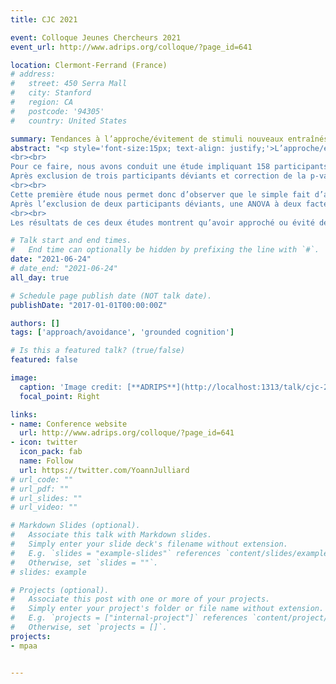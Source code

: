 ```yaml
---
title: CJC 2021

event: Colloque Jeunes Chercheurs 2021
event_url: http://www.adrips.org/colloque/?page_id=641

location: Clermont-Ferrand (France)
# address:
#   street: 450 Serra Mall
#   city: Stanford
#   region: CA
#   postcode: '94305'
#   country: United States

summary: Tendances à l’approche/évitement de stimuli nouveaux entraînés
abstract: "<p style='font-size:15px; text-align: justify;'>L’approche/évitement est une réponse importante pour un organisme. Face à un danger, par exemple, il est important de mettre en place une réponse d’évitement. Il est notamment reporté dans la littérature que les participants sont plus rapides dans une condition compatible où leur tâche est d’approcher des stimuli positifs et éviter des stimuli négatifs, en comparaison à une condition incompatible où leur tâche est d’approcher des stimuli négatifs et d’éviter des stimuli positifs (e.g., Solarz, 1960). Récemment, une nouvelle tâche (i.e., la VAAST ; Rougier et al., 2018) simulant visuellement des mouvements d’approche et d’évitement du corps dans son ensemble a été proposée. Cette tâche a permis d’observer des effets de compatibilité de grandes tailles et réplicables. Le raisonnement théorique ayant permis l’élaboration de cette tâche était appuyé sur une vision incarnée de la cognition. Selon cette approche, notre système cognitif garderait la trace des activations sensorielles lors de nos expériences passées et permettrait leur réactivation dans une situation ultérieure (Versace et al., 2014). Par exemple, lors d’une expérience passée où l’on avait évité un serpent en faisant quelques pas en arrière, un flux visuel d’évitement (e.g., réduction de la taille du stimulus sur la rétine) devrait être encodé et pourrait donc être réactivé lors de la présentation ultérieure d’un autre serpent. Une des limites de l’application de ce raisonnement théorique aux études de Rougier et al. (2018) provient de la nature des stimuli utilisés. En effet, des mots valencés (e.g., bonheur) étaient présentés en faisant l’inférence que le plus souvent les participants approchaient les stimuli positifs et évitaient les stimuli négatifs. Néanmoins, il n’y avait pas de manière de contrôler si les stimuli présentés avaient effectivement été approchés ou évités par le passé. En raison de cette limite, l’objectif de la présente étude était de s’affranchir de cette inférence en manipulant de manière expérimentale les expériences d’approche et d’évitement de stimuli nouveaux. Ceci apporterait un soutien plus direct à l’approche incarnée en s’affranchissant de l’inférence mentionnée.
<br><br>
Pour ce faire, nous avons conduit une étude impliquant 158 participants. Cette étude a fait l’objet d’une analyse séquentielle des données (Lakens, 2014) avec une analyse des données intermédiaire. Cette étude était décomposée en deux phases : une phase d’entrainement à l’approche/évitement et une phase de mesure des tendances à l’approche/évitement. Lors de la première phase, les participants approchaient de manière répétée cinq stimuli nouveaux appartenant à un groupe et évitaient cinq stimuli d’un autre groupe. Dans une seconde phase, les participants prenaient part à une version incidente de la VAAST : les stimuli précédemment approchés ou évités étaient présentés en amorce pendant une durée de 200ms, puis après 100ms un carré ou un losange était présenté. Les participants devaient approcher ou éviter la forme géométrique, par exemple approcher les carrés et éviter les losanges. Le plan expérimental de cette étude était donc un plan factoriel 2 (type d’amorce : précédemment approchée vs. précédemment évitée) x 2 (mouvement : approcher vs. éviter) intra-participants et le temps de réponse constituait notre variable dépendante. Nous nous attendions à un effet d’interaction entre le mouvement et le type d’amorce : les participants devraient être plus rapides respectivement pour approcher et éviter après qu’un stimulus précédemment approché et évité ait été présenté plutôt que l’inverse. Une vidéo de la procédure complète ainsi que le script E-Prime sont disponibles à l’adresse OSF ci-dessus.
Après exclusion de trois participants déviants et correction de la p-valeur pour analyse séquentielle, une ANOVA à deux facteurs intra-participants a révélé un effet d’interaction significatif entre le mouvement et le type d’amorce, t(154) = 5.22, p = .025, dz = 0.42, IC 95% [0.25 ; 0.58]. Lorsque les trois participants déviants sont inclus dans l’analyse, les résultats sont similaires. Conformément à notre hypothèse, les participants étaient plus rapides pour s’approcher lorsque l’amorce avait précédemment été approchée et pour éviter lorsque l’amorce avait précédemment été évitée plutôt que l’inverse. Les données brutes et le script d’analyse des données sont disponibles sur OSF.
<br><br>
Cette première étude nous permet donc d’observer que le simple fait d’avoir précédemment approché ou évité des stimuli nouveaux permettait d’être ultérieurement plus rapide pour réaliser la même action que l’action opposée. Une des limites de cette première étude était cependant que les consignes portaient directement sur les stimuli d’intérêt. Nous avons donc conduit une deuxième étude en rendant la phase d’entrainement à l’approche/évitement incidente. Plus précisément, les consignes portaient cette fois sur la couleur des stimuli et non plus sur leur groupe d’appartenance. Chaque groupe de six stimuli était associé à une couleur, tout en associant un stimulus de chaque groupe à la couleur de l’autre groupe pour que les participants ne puissent pas recoder les consignes. Soixante-dix-neuf participants ont pris part à cette étude qui était également préenregistrée et faisait l’objet d’une analyse séquentielle des données. Le plan expérimental de cette étude était identique à celui de l’étude précédente et nous faisions à nouveau l’hypothèse d’un effet d’interaction similaire à celui de l’étude précédente. 
Après l’exclusion de deux participants déviants, une ANOVA à deux facteurs intra-participants a révélé un effet d’interaction significatif, t(76) = 2.676, p = .009, dz = 0.30, IC 95% [0.08 ; 0.53]. Lorsque ces deux participants sont inclus dans l’analyse, les résultats sont similaires. Les participants étaient à nouveau plus rapides pour approcher les stimuli précédemment approchés et éviter les stimuli précédemment évités plutôt que l’inverse.
<br><br>
Les résultats de ces deux études montrent qu’avoir approché ou évité des stimuli nouveaux de manière répétitive peut nous amener à être plus rapides pour effectuer la même action que l’action opposée lorsque ces stimuli sont présentés à nouveau. Cette idée permet donc de soutenir une approche théorique incarnée sans la nécessité de faire une inférence quant aux stimuli présentés aux participants. De plus, le caractère incident de la mesure des tendances à l’approche/évitement ainsi que de l’entrainement de la seconde étude suggèrent une certaine automaticité des processus sous-jacents.</p>"

# Talk start and end times.
#   End time can optionally be hidden by prefixing the line with `#`.
date: "2021-06-24"
# date_end: "2021-06-24"
all_day: true

# Schedule page publish date (NOT talk date).
publishDate: "2017-01-01T00:00:00Z"

authors: []
tags: ['approach/avoidance', 'grounded cognition']

# Is this a featured talk? (true/false)
featured: false

image:
  caption: 'Image credit: [**ADRIPS**](http://localhost:1313/talk/cjc-2021-talk/)'
  focal_point: Right

links:
- name: Conference website
  url: http://www.adrips.org/colloque/?page_id=641
- icon: twitter
  icon_pack: fab
  name: Follow
  url: https://twitter.com/YoannJulliard
# url_code: ""
# url_pdf: ""
# url_slides: ""
# url_video: ""

# Markdown Slides (optional).
#   Associate this talk with Markdown slides.
#   Simply enter your slide deck's filename without extension.
#   E.g. `slides = "example-slides"` references `content/slides/example-slides.md`.
#   Otherwise, set `slides = ""`.
# slides: example

# Projects (optional).
#   Associate this post with one or more of your projects.
#   Simply enter your project's folder or file name without extension.
#   E.g. `projects = ["internal-project"]` references `content/project/deep-learning/index.md`.
#   Otherwise, set `projects = []`.
projects:
- mpaa


---
```

